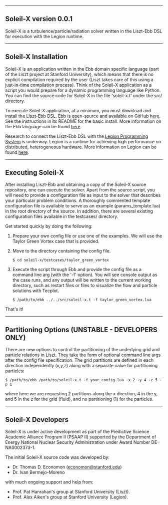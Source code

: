 -----------------------------------------------------------
  Soleil-X version 0.0.1
-----------------------------------------------------------

Soleil-X is a turbulence/particle/radiation solver written in the Liszt-Ebb DSL for execution with the Legion runtime.

---------------------------------------------------
  Soleil-X Installation
---------------------------------------------------

Soleil-X is an application written in the Ebb domain specific language (part of the Liszt project at Stanford University), which means that there is no explicit compilation required by the user (Liszt takes care of this using a just-in-time compilation process). Think of the Soleil-X application as a script you would prepare for a dynamic programming language like Python. You can find the source code for Soleil-X in the file 'soleil-x.t' under the src/ directory.

To execute Soleil-X application, at a minimum, you must download and install the Liszt-Ebb DSL. Ebb is open-source and available on GitHub [here](https://github.com/gilbo/liszt-ebb). See the instructions in its README for the basic install. More information on the Ebb language can be found [here](http://ebblang.org).

Research to connect the Liszt-Ebb DSL with the [Legion Programming System](https://github.com/StanfordLegion/legion) is underway. Legion is a runtime for achieving high performance on distributed, heterogeneous hardware. More information on Legion can be found [here](http://legion.stanford.edu).

----------------------------------------------------------
  Executing Soleil-X
----------------------------------------------------------

After installing Liszt-Ebb and obtaining a copy of the Soleil-X source repository, one can execute the solver. Apart from the source script, you will need to provide a configuration file as input to the solver that describes your particular problem conditions. A thoroughly commented template configuration file is available to serve as an example (params_template.lua) in the root directory of the source. In addition, there are several existing configuration files available in the testcases/ directory.

Get started quickly by doing the following:

1. Prepare your own config file or use one of the examples. We will use the Taylor Green Vortex case that is provided.

2. Move to the directory containing the config file.

    ```
    $ cd soleil-x/testcases/taylor_green_vortex
    ```

3. Execute the script through Ebb and provide the config file as a command line arg (with the '-f' option). You will see console output as the case runs, and any output will be written to the current working directory, such as restart files or files to visualize the flow and particle solutions with Tecplot.

    ```
    $ /path/to/ebb ../../src/soleil-x.t -f taylor_green_vortex.lua
    ```

That's it!

----------------------------------------------------------
  Partitioning Options (UNSTABLE - DEVELOPERS ONLY)
----------------------------------------------------------

There are new options to control the partitioning of the underlying grid and particle relations in Liszt. They take the form of optional command line args after the config file specification. The grid partitions are defined in each direction independently (x,y,z) along with a separate value for partitioning particles:

```
$ /path/to/ebb /path/to/soleil-x.t -f your_config.lua -x 2 -y 4 -z 5 -p 1
```

where here we are requesting 2 partitions along the x direction, 4 in the y, and 5 in the z for the grid (fluid), and no partitioning (1) for the particles.

----------------------------------------------------------
  Soleil-X Developers
----------------------------------------------------------

Soleil-X is under active development as part of the Predictive Science Academic Alliance Program II (PSAAP II) supported by the Department of Energy National Nuclear Security Administration under Award Number DE-NA0002373-1.

The initial Soleil-X source code was developed by:

   - Dr. Thomas D. Economon (economon@stanford.edu)
   - Dr. Ivan Bermejo-Moreno

with much ongoing support and help from:

   - Prof. Pat Hanrahan's group at Stanford University (Liszt).
   - Prof. Alex Aiken's group at Stanford University (Legion).
